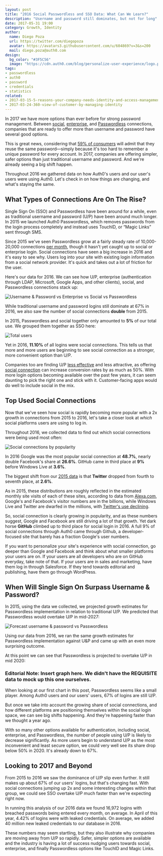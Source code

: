 ```yaml
---
layout: post
title: "2016 Social Passwordless and SSO Data: What Can We Learn?"
description: "Username and password still dominates, but not for long"
date: 2017-05-31 19:00
category: Growth, Identity
author:
  name: Diego Poza
  url: https://twitter.com/diegopoza
  avatar: https://avatars3.githubusercontent.com/u/604869?v=3&s=200
  mail: diego.poza@auth0.com
design:
  bg_color: "#3F5C56"
  image: "https://cdn.auth0.com/blog/personalize-user-experience/logo.png"
tags:
- passwordless
- auth0
- password
- credentials
- statistics
related:
- 2017-03-15-5-reasons-your-company-needs-identity-and-access-management
- 2017-03-24-360-view-of-customer-by-managing-identity
---
```


In 2017 we have more options than ever before for strong password management. Between [social](https://auth0.com/docs/extensions/custom-social-extensions#social), [enterprise,](https://auth0.com/docs/extensions/custom-social-extensions#enterprise) and [Passwordless](https://auth0.com/docs/extensions/custom-social-extensions#passwordless) connections, companies that are ready to offer more than username and password have several good options.

This is great news, considering that [59% of consumers](https://www.passwordboss.com/password-habits-survey-part-1/) will admit that they reuse the same password—simply because it's too hard to remember a unique password for every account. In 2017, companies are offering simpler, safer options than just traditional username and password. And we're already seeing a big shift happen.

Throughout 2016 we gathered data on how Auth0's users and our user's users were using Auth0. Let's check in on how things are changing, and what's staying the same.

## What Types of Connections Are On The Rise?

Single Sign On (SSO) and Passwordless have been around for a while, even as traditional username and password (U/P) have been around much longer. In 2015 we launched Auth0 Passwordless, which  removes passwords from the login process completely and instead uses TouchID, or “Magic Links” sent through SMS.

Since 2015 we've seen Passwordless grow at a fairly steady rate of 10,000-20,000 connections [per month](https://auth0.com/blog/analysis-of-passwordless-connections/), though it hasn't yet caught up to social or enterprise login. Social connections have seen a big increase in 2016 and it's easy to see why. Users log into your site with existing login information from a social network provider. It's quick and takes out a lot of friction for the user.

Here's our data for 2016. We can see how U/P, enterprise (authentication through LDAP, Microsoft, Google Apps, and other clients), social, and Passwordless connections stack up:

![Username & Password vs Enterprise vs Social vs Passwordless](https://cdn.auth0.com/blog/2016-social/enterprise-social-passwordless.png)

While traditional username and password logins still dominate at 67% in 2016, we also saw the number of social connections **double** from 2015.

In 2015, Passwordless and social together only amounted to **5%** of our total use. We grouped them together as SSO here:

![Total users](https://cdn.auth0.com/blog/2016-social/total-users.png)

Yet in 2016, **11.10%** of all logins were social connections. This tells us that more and more users are beginning to see social connection as a stronger, more convenient option than U/P.

Companies too are finding U/P [less effective](https://auth0.com/blog/2015/12/16/how-to-use-social-login-to-drive-your-apps-growth/) and less attractive, as offering [social connection](https://auth0.com/blog/analysis-of-social-connection-data/) can increase conversion rates by as much as 50%. With more login options becoming available over the past few years, it can seem daunting to pick the right one and stick with it. Customer-facing apps would do well to include social in the mix.

## Top Used Social Connections

Now that we've seen how social is rapidly becoming more popular with a 2x growth in connections from 2015 to 2016, let's take a closer look at *which* social platforms users are using to log in.

Throughout 2016, we collected data to find out which social connections were being used most often:

![Social connections by popularity](https://cdn.auth0.com/blog/2016-social/social-connections-by-popularity.png)

In 2016 Google was the most popular social connection at **48.7%**, nearly double Facebook's share at **26.6%**. GitHub came in third place at **9%** before Windows Live at **3.6%**.

The biggest shift from our [2015 data](https://auth0.com/blog/analysis-of-social-connection-data/) is that **Twitter** dropped from fourth to seventh place, at **2.6%**.

As in 2015, these distributions are roughly reflected in the estimated monthly site visits of each of these sites, according to data from [Alexa.com](http://alexa.com/), Google's and Facebook's visitor numbers are in the billions, while Windows Live and Twitter are dwarfed in the millions, with [Twitter's use declining](https://www.google.com/url?sa=t&rct=j&q=&esrc=s&source=web&cd=9&cad=rja&uact=8&ved=0ahUKEwivlKXtxvzTAhXJqFQKHQ2dCYoQFghSMAg&url=https%3A%2F%2Fhbr.org%2F2016%2F02%2Fthe-reason-twitters-losing-active-users&usg=AFQjCNHTzjPHEveNh03-RjDUqEQ75et4nQ&sig2=_uqjOMNw9-vN9hh94-l6Fg).

So, social connection is clearly growing in popularity, and as these numbers suggest, Google and Facebook are still driving a lot of that growth. Yet dark horse **GitHub** climbed up to third place for social login in 2016. A full 9% of social connections through Auth0 came through Github, a developer-focused site that barely has a fraction Google's user numbers.

If you want to personalize your site's experience with social connection, go deeper than Google and Facebook and think about what smaller platforms your users are on. If your users are all developers who are on GitHub everyday, take note of that. If your users are in sales and marketing, have them log in through Salesforce. If they tend towards editorial and publishing, have them go through WordPress.

## When Will Single Sign On Surpass Username & Password?

In 2015, using the data we collected, we projected growth estimates for Passwordless implementation in relation to traditional U/P. We predicted that Passwordless would overtake U/P in mid-2027:

![Forecast username & password vs Passwordless](https://cdn.auth0.com/blog/2016-social/forecast-up-vs-passwordless.png)

Using our data from 2016, we ran the same growth estimates for Passwordless implementation against U&P and came up with an even more surprising outcome.

At this point we can see that Passwordless is projected to overtake U/P in mid 2020:

### Editorial Note: Insert graph here. We didn't have the REQUISITE data to mock up this one ourselves.

When looking at our first chart in this post, Passwordless seems like a small player. Among Auth0 users and our users' users, 67% of logins are still U/P.

But once we take into account the growing share of social connections, and how different platforms are positioning themselves within the social login space, we can see big shifts happening. And they're happening faster than we thought a year ago.

With so many other options available for authentication, including social, enterprise, and Passwordless, the number of people using U/P is likely to decrease significantly. As more users begin to understand U/P as the most inconvenient and least secure option, we could very well see its share drop below 50% in 2020. It's already down to 67%.

## Looking to 2017 and Beyond

From 2015 to 2016 we saw the dominance of U/P slip even further. It still makes up about 67% of our users' logins, but that's changing fast. With social connections jumping up 2x and some interesting changes within that group, we could see SSO overtake U/P much faster than we're expecting right now.

In running this analysis of our 2016 data we found 16,972 logins with breached passwords being entered every month, on average. In April of this year, 4.42% of logins were with leaked credentials. On average, we added 40 million new leaked credentials to our database in 2016.

These numbers may seem startling, but they also illustrate why companies are moving away from U/P so rapidly. Safer, simpler options are available and the industry is having a lot of success nudging users towards social, enterprise, and finally Passwordless options like TouchID and Magic Links.
